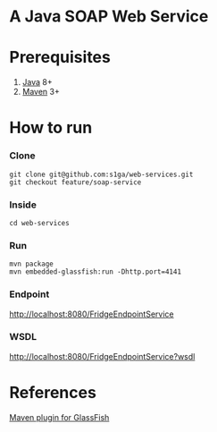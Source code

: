 # A Java SOAP Web Service


# Prerequisites

1. [Java](http://www.oracle.com/technetwork/java/javase/downloads/jdk8-downloads-2133151.html) 8+
2. [Maven](https://maven.apache.org) 3+


# How to run

### Clone

```
git clone git@github.com:s1ga/web-services.git
git checkout feature/soap-service
```

### Inside



```
cd web-services
```

### Run

```
mvn package
mvn embedded-glassfish:run -Dhttp.port=4141
```

### Endpoint

[http://localhost:8080/FridgeEndpointService](http://localhost:8080/FridgeEndpointService)

### WSDL

[http://localhost:8080/FridgeEndpointService?wsdl](http://localhost:8080/FridgeEndpointService?wsdl)

# References

[Maven plugin for GlassFish](https://jinahya.wordpress.com/2015/04/23/using-maven-embedded-glassfish-plugin-4-x/)
